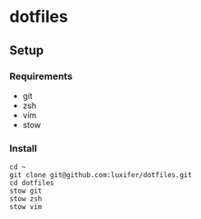 # dotfiles

## Setup

### Requirements

* git
* zsh
* vim
* stow

### Install

```
cd ~
git clone git@github.com:luxifer/dotfiles.git
cd dotfiles
stow git
stow zsh
stow vim
```
